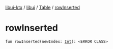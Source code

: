[libui-ktx](../../index.md) / [libui](../index.md) / [Table](index.md) / [rowInserted](./row-inserted.md)

# rowInserted

`fun rowInserted(newIndex: `[`Int`](https://kotlinlang.org/api/latest/jvm/stdlib/kotlin/-int/index.html)`): <ERROR CLASS>`